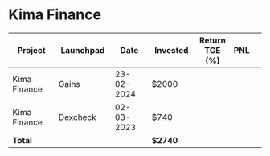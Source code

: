# Kima Finance



<table data-full-width="true"><thead><tr><th width="152">Project</th><th width="138">Launchpad</th><th width="132">Date</th><th width="133">Invested</th><th>Return TGE (%)</th><th>PNL</th><th></th></tr></thead><tbody><tr><td>Kima Finance</td><td>Gains</td><td>23-02-2024</td><td>$2000</td><td></td><td></td><td></td></tr><tr><td>Kima Finance</td><td>Dexcheck</td><td>02-03-2023</td><td>$740</td><td></td><td></td><td></td></tr><tr><td><strong>Total</strong></td><td></td><td></td><td><strong>$2740</strong></td><td></td><td></td><td></td></tr></tbody></table>

